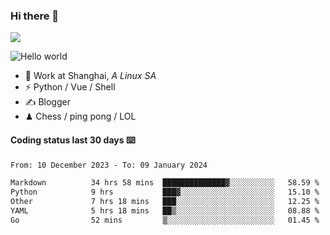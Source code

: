 ### Hi there 👋
![](https://komarev.com/ghpvc/?username=Xuhandsome)


<img src="https://github-readme-stats.vercel.app/api?username=XuHandsome&show_icons=true&theme=merko" alt="Hello world">

<br/>

- 🍻  Work at Shanghai, _A Linux SA_
- ⚡  Python / Vue / Shell
- ✍️  Blogger
- ♟  Chess / ping pong / LOL

#### Coding status last 30 days ⌨️

<!--START_SECTION:waka-->

```txt
From: 10 December 2023 - To: 09 January 2024

Markdown          34 hrs 58 mins  ██████████████▓░░░░░░░░░░   58.59 %
Python            9 hrs           ███▓░░░░░░░░░░░░░░░░░░░░░   15.10 %
Other             7 hrs 18 mins   ███░░░░░░░░░░░░░░░░░░░░░░   12.25 %
YAML              5 hrs 18 mins   ██▒░░░░░░░░░░░░░░░░░░░░░░   08.88 %
Go                52 mins         ▒░░░░░░░░░░░░░░░░░░░░░░░░   01.45 %
```

<!--END_SECTION:waka-->
